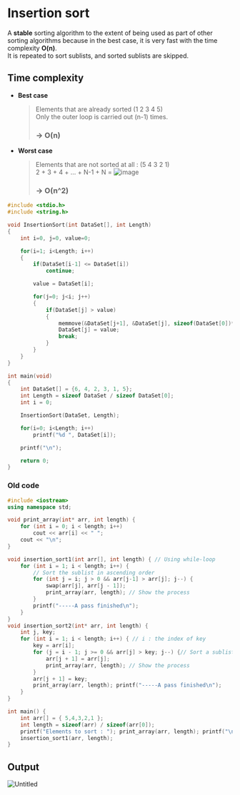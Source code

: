 # Insertion sort
A **stable** sorting algorithm to the extent of being used as part of other sorting algorithms because in the best case, it is very fast with the time complexity **O(n)**.<br>
It is repeated to sort sublists, and sorted sublists are skipped.<br>

## Time complexity
- **Best case**
  >Elements that are already sorted (1 2 3 4 5)<br>
  >Only the outer loop is carried out (n-1) times.<br>
  > ### -> O(n)
- **Worst case**
  >Elements that are not sorted at all : (5 4 3 2 1)<br>
  >2 + 3 + 4 + ... + N-1 + N = ![image](https://user-images.githubusercontent.com/67142421/149545993-042d9d32-351e-4220-99a2-2ea2d31a8d04.png) 
  >### -> O(n^2)

~~~c++
#include <stdio.h>
#include <string.h>

void InsertionSort(int DataSet[], int Length)
{
    int i=0, j=0, value=0;

    for(i=1; i<Length; i++)
    {
        if(DataSet[i-1] <= DataSet[i])
            continue;

        value = DataSet[i];

        for(j=0; j<i; j++)
        {
            if(DataSet[j] > value)
            {
                memmove(&DataSet[j+1], &DataSet[j], sizeof(DataSet[0])*(i-j));
                DataSet[j] = value;
                break;
            }
        }
    }
}

int main(void)
{
    int DataSet[] = {6, 4, 2, 3, 1, 5};
    int Length = sizeof DataSet / sizeof DataSet[0];
    int i = 0;

    InsertionSort(DataSet, Length);

    for(i=0; i<Length; i++)
        printf("%d ", DataSet[i]);

    printf("\n");

    return 0;
}
~~~

### Old code
~~~c++
#include <iostream>
using namespace std;

void print_array(int* arr, int length) {
	for (int i = 0; i < length; i++)
		cout << arr[i] << " ";
	cout << "\n";
}

void insertion_sort1(int arr[], int length) { // Using while-loop
	for (int i = 1; i < length; i++) {
		// Sort the sublist in ascending order
		for (int j = i; j > 0 && arr[j-1] > arr[j]; j--) {
			swap(arr[j], arr[j - 1]);
			print_array(arr, length); // Show the process
		}
		printf("-----A pass finished\n");
	}
}
void insertion_sort2(int* arr, int length) {
	int j, key;
	for (int i = 1; i < length; i++) { // i : the index of key
		key = arr[i];
		for (j = i - 1; j >= 0 && arr[j] > key; j--) {// Sort a sublist up to index i. The sublist up to index i - 1 has already been sorted.
			arr[j + 1] = arr[j];
			print_array(arr, length); // Show the process
		}
		arr[j + 1] = key;
		print_array(arr, length); printf("-----A pass finished\n");
	}
}

int main() {
	int arr[] = { 5,4,3,2,1 };
	int length = sizeof(arr) / sizeof(arr[0]);
	printf("Elements to sort : "); print_array(arr, length); printf("\n");
	insertion_sort1(arr, length);
}
~~~

## Output
![Untitled](https://user-images.githubusercontent.com/67142421/149538271-30537d3e-790f-44d9-bc1a-056e43916857.png)
